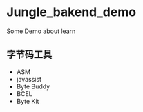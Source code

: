 # Jungle_bakend_demo
Some Demo about learn

## 字节码工具
- ASM
- javassist
- Byte Buddy
- BCEL
- Byte Kit



